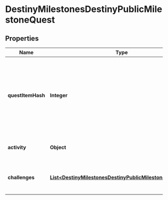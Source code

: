 
# DestinyMilestonesDestinyPublicMilestoneQuest

## Properties
Name | Type | Description | Notes
------------ | ------------- | ------------- | -------------
**questItemHash** | **Integer** | Quests are defined as Items in content. As such, this is the hash identifier of the DestinyInventoryItemDefinition that represents this quest. It will have pointers to all of the steps in the quest, and display information for the quest (title, description, icon etc) Individual steps will be referred to in the Quest item&#39;s DestinyInventoryItemDefinition.setData property, and themselves are Items with their own renderable data. |  [optional]
**activity** | **Object** | A milestone need not have an active activity, but if there is one it will be returned here, along with any variant and additional information. |  [optional]
**challenges** | [**List&lt;DestinyMilestonesDestinyPublicMilestoneChallenge&gt;**](DestinyMilestonesDestinyPublicMilestoneChallenge.md) | For the given quest there could be 0-to-Many challenges: mini quests that you can perform in the course of doing this quest, that may grant you rewards and benefits. |  [optional]



